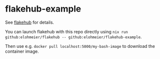 # flakehub-example

See [flakehub](https://github.com/elohmeier/flakehub) for details.

You can launch flakehub with this repo directly using `nix run github:elohmeier/flakehub -- github:elohmeier/flakehub-example`.

Then use e.g. `docker pull localhost:5000/my-bash-image` to download the container image.

